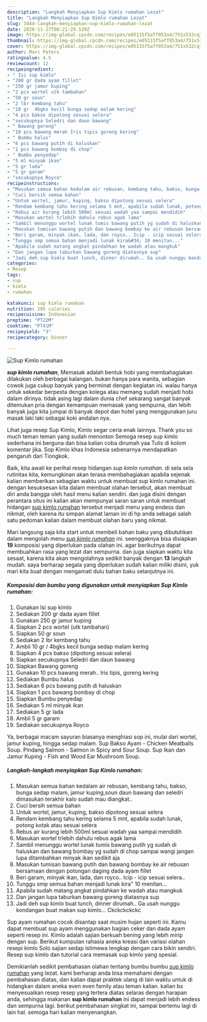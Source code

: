 ```yaml
---
description: "Langkah Menyiapkan Sup Kimlo rumahan Lezat"
title: "Langkah Menyiapkan Sup Kimlo rumahan Lezat"
slug: 3444-langkah-menyiapkan-sup-kimlo-rumahan-lezat
date: 2020-11-27T00:21:29.539Z
image: https://img-global.cpcdn.com/recipes/e05115f5aff053a4/751x532cq70/sup-kimlo-rumahan-foto-resep-utama.jpg
thumbnail: https://img-global.cpcdn.com/recipes/e05115f5aff053a4/751x532cq70/sup-kimlo-rumahan-foto-resep-utama.jpg
cover: https://img-global.cpcdn.com/recipes/e05115f5aff053a4/751x532cq70/sup-kimlo-rumahan-foto-resep-utama.jpg
author: Marc Peters
ratingvalue: 4.5
reviewcount: 12
recipeingredient:
- " Isi sup kimlo"
- "200 gr dada ayam fillet"
- "250 gr jamur kuping"
- "2 pcs wortel utk tambahan"
- "50 gr soun"
- "2 lbr kembang tahu"
- "10 gr  4bgks kecil bunga sedap malam kering"
- "4 pcs bakso dipotong sesuai selera"
- "secukupnya Seledri dan daun bawang"
- " Bawang goreng"
- "10 pcs bawang merah Iris tipis goreng kering"
- " Bumbu halus"
- "6 pcs bawang putih di haluskan"
- "1 pcs bawang bombay di chop"
- " Bumbu penyedap"
- "5 ml minyak ikan"
- "5 gr lada"
- "5 gr garam"
- "secukupnya Royco"
recipeinstructions:
- "Masukan semua bahan kedalam air rebusan, kembang tahu, bakso, bunga sedap malam, jamur kuping,soun daun bawang dan seledri dimasukan terakhir kalo sudah mau diangkat.."
- "Cuci bersih semua bahan"
- "Untuk wortel, jamur, kuping, bakso dipotong sesuai selera"
- "Rendam kembang tahu kering selama 5 mnt, apabila sudah lunak, potong kotak atau sesuai selera"
- "Rebus air kurang lebih 500ml sesuai wadah yaa sampai mendidih"
- "Masukan wortel trlebih dahulu rebus agak lama"
- "Sambil menunggu wortel lunak tumis bawang putih yg sudah di haluskan dan bawang bombay yg sudah di chop sampai wangi jangan lupa ditambahkan minyak ikan sedikit aja"
- "Masukan tumisan bawang putih dan bawang bombay ke air rebusan bersamaan dengan potongan daging dada ayam fillet"
- "Beri garam, minyak ikan, lada, dan royco.. Icip - icip sesuai selera.."
- "Tunggu smp semua bahan menjadi lunak kira&#34; 10 menitan..."
- "Apabila sudah matang angkat pindahkan ke wadah atau mangkuk"
- "Dan jangan lupa taburkan bawang goreng diatasnya sup"
- "Jadi deh sup kimlo buat lunch, dinner dirumah.. Ga usah nunggu kondangan buat makan sup kimlo... Ckckckckckc"
categories:
- Resep
tags:
- sup
- kimlo
- rumahan

katakunci: sup kimlo rumahan 
nutrition: 295 calories
recipecuisine: Indonesian
preptime: "PT22M"
cooktime: "PT41M"
recipeyield: "3"
recipecategory: Dinner

---
```



![Sup Kimlo rumahan](https://img-global.cpcdn.com/recipes/e05115f5aff053a4/751x532cq70/sup-kimlo-rumahan-foto-resep-utama.jpg)

<b><i>sup kimlo rumahan</i></b>, Memasak adalah bentuk hobi yang membahagiakan dilakukan oleh berbagai kalangan. bukan hanya para wanita, sebagian cowok juga cukup banyak yang berminat dengan kegiatan ini. walau hanya untuk sekedar berpesta dengan kolega atau memang sudah menjadi hobi dalam dirinya. tidak asing lagi dalam dunia chef sekarang sangat banyak ditemukan pria dengan kemampuan memasak yang sempurna, dan lebih banyak juga kita jumpai di banyak depot dan hotel yang menggunakan juru masak laki laki sebagai koki andalan nya.

Lihat juga resep Sup Kimlo, Kimlo segar ceria enak lainnya. Thank you so much teman teman yang sudah menonton Semoga resep sup kimlo sederhana ini berguna dan bisa kalian coba dirumah yaa Tulis di kolom komentar jika. Sop Kimlo khas Indonesia sebenarnya mendapatkan pengaruh dari Tiongkok.

Baik, kita awali ke perihal resep hidangan <i>sup kimlo rumahan</i>. di sela sela rutinitas kita, kemungkinan akan terasa membahagiakan apabila sejenak kalian memberikan sebagian waktu untuk membuat sup kimlo rumahan ini. dengan kesuksesan kita dalam membuat olahan tersebut, akan membuat diri anda bangga oleh hasil menu kalian sendiri. dan juga disini dengan perantara situs ini kalian akan mempunyai saran saran untuk membuat hidangan <u>sup kimlo rumahan</u> tersebut menjadi menu yang endess dan nikmat, oleh karena itu simpan alamat laman ini di hp anda sebagai salah satu pedoman kalian dalam membuat olahan baru yang nikmat.


Mari langsung saja kita start untuk membeli bahan baku yang dibutuhkan dalam mengolah menu <u><i>sup kimlo rumahan</i></u> ini. seenggaknya bisa disiapkan <b>19</b> komposisi yang diperlukan pada olahan ini. agar berikutnya dapat membuahkan rasa yang lezat dan sempurna. dan juga siapkan waktu kita sesaat, karena kita akan mengolahnya sedikit banyak dengan <b>13</b> langkah mudah. saya berharap segala yang diperlukan sudah kalian miliki disini, yuk mari kita buat dengan mengamati dulu bahan baku selanjutnya ini.

<!--inarticleads1-->

##### Komposisi dan bumbu yang digunakan untuk menyiapkan Sup Kimlo rumahan:

1. Gunakan  Isi sup kimlo
1. Sediakan 200 gr dada ayam fillet
1. Gunakan 250 gr jamur kuping
1. Siapkan 2 pcs wortel (utk tambahan)
1. Siapkan 50 gr soun
1. Sediakan 2 lbr kembang tahu
1. Ambil 10 gr / 4bgks kecil bunga sedap malam kering
1. Siapkan 4 pcs bakso (dipotong sesuai selera)
1. Siapkan secukupnya Seledri dan daun bawang
1. Siapkan  Bawang goreng
1. Gunakan 10 pcs bawang merah.. Iris tipis, goreng kering
1. Sediakan  Bumbu halus
1. Sediakan 6 pcs bawang putih di haluskan
1. Siapkan 1 pcs bawang bombay di chop
1. Siapkan  Bumbu penyedap
1. Sediakan 5 ml minyak ikan
1. Sediakan 5 gr lada
1. Ambil 5 gr garam
1. Sediakan secukupnya Royco


Ya, berbagai macam sayuran biasanya menghiasi sop ini, mulai dari wortel, jamur kuping, hingga sedap malam. Sup Bakso Ayam - Chicken Meatballs Soup. Pindang Salmon - Salmon in Spicy and Sour Soup. Sup Ikan dan Jamur Kuping - Fish and Wood Ear Mushroom Soup. 

<!--inarticleads2-->

##### Langkah-langkah menyiapkan Sup Kimlo rumahan:

1. Masukan semua bahan kedalam air rebusan, kembang tahu, bakso, bunga sedap malam, jamur kuping,soun daun bawang dan seledri dimasukan terakhir kalo sudah mau diangkat..
1. Cuci bersih semua bahan
1. Untuk wortel, jamur, kuping, bakso dipotong sesuai selera
1. Rendam kembang tahu kering selama 5 mnt, apabila sudah lunak, potong kotak atau sesuai selera
1. Rebus air kurang lebih 500ml sesuai wadah yaa sampai mendidih
1. Masukan wortel trlebih dahulu rebus agak lama
1. Sambil menunggu wortel lunak tumis bawang putih yg sudah di haluskan dan bawang bombay yg sudah di chop sampai wangi jangan lupa ditambahkan minyak ikan sedikit aja
1. Masukan tumisan bawang putih dan bawang bombay ke air rebusan bersamaan dengan potongan daging dada ayam fillet
1. Beri garam, minyak ikan, lada, dan royco.. Icip - icip sesuai selera..
1. Tunggu smp semua bahan menjadi lunak kira&#34; 10 menitan...
1. Apabila sudah matang angkat pindahkan ke wadah atau mangkuk
1. Dan jangan lupa taburkan bawang goreng diatasnya sup
1. Jadi deh sup kimlo buat lunch, dinner dirumah.. Ga usah nunggu kondangan buat makan sup kimlo... Ckckckckckc


Sup ayam rumahan cocok disantap saat musim hujan seperti ini. Kamu dapat membuat sup ayam menggunakan bagian ceker dan dada ayam seperti resep ini. Kimlo adalah sajian berkuah bening yang lebih mirip dengan sup. Berikut kumpulan rahasia aneka kreasi dan variasi olahan resepi kimlo Solo sajian sedap istimewa lengkap dengan cara bikin sendiri. Resep sup kimlo dan tutorial cara memasak sup kimlo yang spesial. 

Demikianlah sedikit pembahasan olahan tentang bumbu bumbu <u>sup kimlo rumahan</u> yang lezat. kami berharap anda bisa memahami dengan pembahasan diatas, dan kalian dapat praktek ulang di lain waktu untuk di hidangkan dalam aneka even even family atau teman kalian. kalian bs menyesuaikan resep resep yang tertera diatas selaras dengan harapan anda, sehingga makanan <b>sup kimlo rumahan</b> ini dapat menjadi lebih endess dan sempurna lagi. berikut pembahasan singkat ini, sampai bertemu lagi di lain hal. semoga hari kalian menyenangkan.
